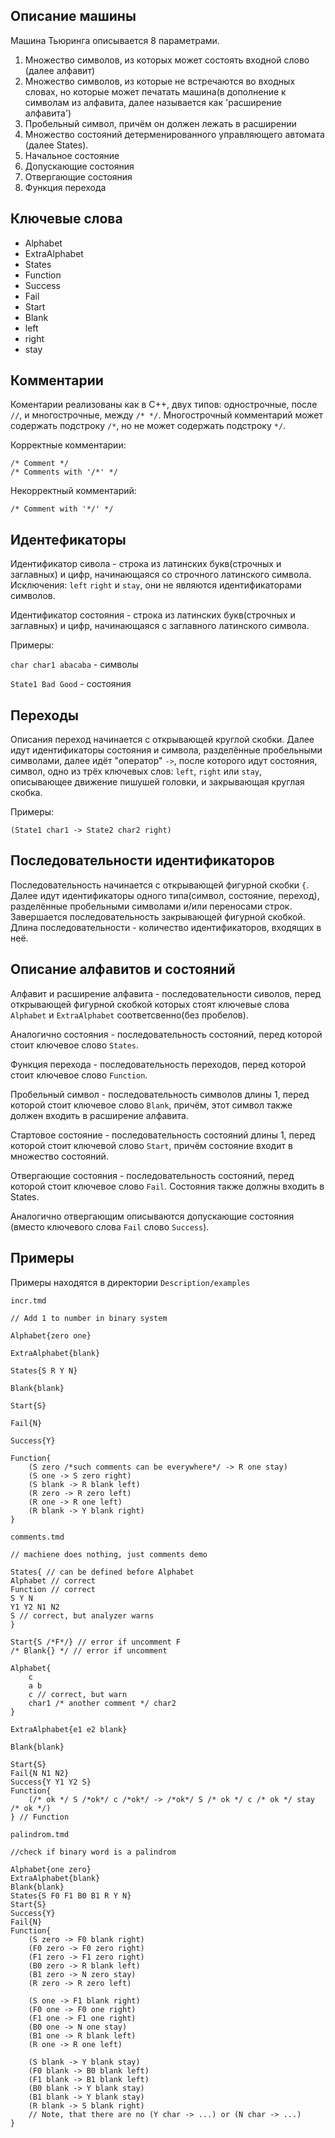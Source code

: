 ## Описание машины

Машина Тьюринга описывается 8 параметрами.

1. Множество символов, из которых может состоять входной слово (далее алфавит)
2. Множество символов, из которые не встречаются во входных словах, но которые может печатать машина(в дополнение к символам из алфавита, далее называется как 'расширение алфавита')
3. Пробельный символ, причём он должен лежать в расширении
4. Множество состояний детерменированного управляющего автомата (далее States).
5. Начальное состояние
6. Допускающие состояния
7. Отвергающие состояния
8. Функция перехода

## Ключевые слова

* Alphabet
* ExtraAlphabet
* States
* Function
* Success
* Fail
* Start
* Blank
* left
* right
* stay


## Комментарии

Коментарии реализованы как в C++, двух типов: однострочные, после ```//```, и многострочные, между ```/* */```. Многострочный комментарий может содержать подстроку `/*`, но не может содержать подстроку `*/`.

Корректные комментарии:

```
/* Comment */
/* Comments with '/*' */
```

Некорректный комментарий:

`/* Comment with '*/' */`


## Идентефикаторы

Идентификатор сивола - строка из латинских букв(строчных и заглавных) и цифр, начинающаяся со строчного латинского символа. Исключения: `left` `right` и `stay`, они не являются идентификаторами символов.

Идентификатор состояния - строка из латинских букв(строчных и заглавных) и цифр, начинающаяся с заглавного латинского символа.

Примеры:

`char char1 abacaba` - символы

`State1 Bad Good` - состояния

## Переходы

Описания переход начинается с открывающей круглой скобки. Далее идут идентификаторы состояния и символа, разделённые пробельными символами, далее идёт "оператор" ```->```, после которого идут состояния, символ, одно из трёх ключевых слов: `left`, ```right``` или ```stay```, описывающее движение пишушей головки, и закрывающая круглая скобка.

Примеры:

`(State1 char1 -> State2 char2 right)`

## Последовательности идентификаторов

Последовательность начинается с открывающей фигурной скобки ```{```. Далее идут идентификаторы одного типа(символ, состояние, переход), разделённые пробельными символами и/или переносами строк. Завершается последовательность закрывающей фигурной скобкой. Длина последовательности - количество идентификаторов, входящих в неё.

## Описание алфавитов и состояний

Алфавит и расширение алфавита - последовательности сиволов, перед открывающей фигурной скобкой которых стоят ключевые слова `Alphabet` и `ExtraAlphabet` соответсвенно(без пробелов).

Аналогично состояния - последовательность состояний, перед которой стоит ключевое слово `States`.

Функция перехода - последовательность переходов, перед которой стоит ключевое слово `Function`.

Пробельный символ - последовательность символов длины 1, перед которой стоит ключевое слово `Blank`, причём, этот символ также должен входить в расширение алфавита.

Стартовое состояние - последовательность состояний длины 1, перед которой стоит ключевой слово `Start`, причём состояние входит в множество состояний.

Отвергающие состояния - последовательность состояний, перед которой стоит ключевое слово `Fail`. Состояния также должны входить в States.

Аналогично отвергающим описываются допускающие состояния (вместо ключевого слова `Fail` слово `Success`).

## Примеры

Примеры находятся в директории `Description/examples`

`incr.tmd`

```
// Add 1 to number in binary system

Alphabet{zero one}

ExtraAlphabet{blank}

States{S R Y N}

Blank{blank}

Start{S}

Fail{N}

Success{Y}

Function{
    (S zero /*such comments can be everywhere*/ -> R one stay)
    (S one -> S zero right)
    (S blank -> R blank left)
    (R zero -> R zero left)
    (R one -> R one left)
    (R blank -> Y blank right)
}
```

`comments.tmd`

```
// machiene does nothing, just comments demo

States{ // can be defined before Alphabet
Alphabet // correct  
Function // correct
S Y N
Y1 Y2 N1 N2
S // correct, but analyzer warns
}

Start{S /*F*/} // error if uncomment F
/* Blank{} */ // error if uncomment

Alphabet{
    c
    a b
    c // correct, but warn
    char1 /* another comment */ char2
}

ExtraAlphabet{e1 e2 blank}

Blank{blank}

Start{S}
Fail{N N1 N2}
Success{Y Y1 Y2 S}
Function{
    (/* ok */ S /*ok*/ c /*ok*/ -> /*ok*/ S /* ok */ c /* ok */ stay /* ok */) 
} // Function
```

`palindrom.tmd`
```
//check if binary word is a palindrom

Alphabet{one zero}
ExtraAlphabet{blank}
Blank{blank}
States{S F0 F1 B0 B1 R Y N}
Start{S}
Success{Y}
Fail{N}
Function{
    (S zero -> F0 blank right)
    (F0 zero -> F0 zero right)
    (F1 zero -> F1 zero right)
    (B0 zero -> R blank left)
    (B1 zero -> N zero stay)
    (R zero -> R zero left)

    (S one -> F1 blank right)
    (F0 one -> F0 one right)
    (F1 one -> F1 one right)
    (B0 one -> N one stay)
    (B1 one -> R blank left)
    (R one -> R one left)

    (S blank -> Y blank stay)
    (F0 blank -> B0 blank left)
    (F1 blank -> B1 blank left)
    (B0 blank -> Y blank stay)
    (B1 blank -> Y blank stay)
    (R blank -> S blank right)
    // Note, that there are no (Y char -> ...) or (N char -> ...) 
}
```
